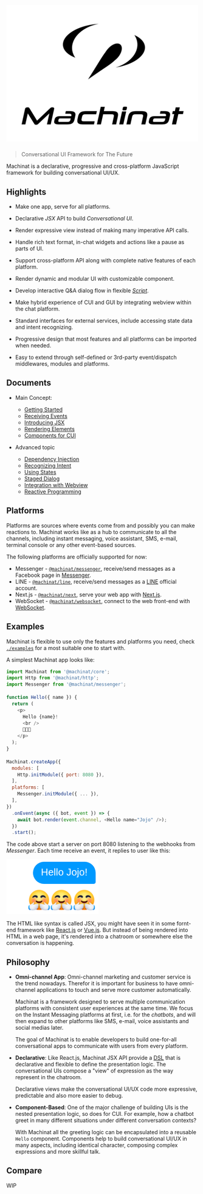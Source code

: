 <h1 align="center">
  <img width="600" src="media/logo.svg" alt="Machinat" />
  <br/>
</h1>

> Conversational UI Framework for The Future

Machinat is a declarative, progressive and cross-platform JavaScript framework for building conversational UI/UX.

## Highlights

- Make one app, serve for all platforms.

- Declarative _JSX_ API to build _Conversational UI_.

- Render expressive view instead of making many imperative API calls.

- Handle rich text format, in-chat widgets and actions like a pause as parts of UI.

- Support cross-platform API along with complete native features of each platform.

- Render dynamic and modular UI with customizable component.

- Develop interactive Q&A dialog flow in flexible [_Script_](docs/stage-dialog.md).

- Make hybrid experience of CUI and GUI by integrating webview within the chat platform.

- Standard interfaces for external services, include accessing state data and intent recognizing.

- Progressive design that most features and all platforms can be imported when needed.

- Easy to extend through self-defined or 3rd-party event/dispatch middlewares, modules and platforms.

## Documents

- Main Concept:
  - [Getting Started](docs/getting-started.md)
  - [Receiving Events](docs/receiving-events.md)
  - [Introducing JSX](docs/introducing-jsx.md)
  - [Rendering Elements](docs/rendering-elements.md)
  - [Components for CUI](docs/components-for-cui.md)

- Advanced topic
  - [Dependency Injection](docs/dependency-injection.md)
  - [Recognizing Intent](docs/recognizing-intent.md)
  - [Using States](docs/using-states.md)
  - [Staged Dialog](docs/stage-dialog.mddocs/stage-dialog.md)
  - [Integration with Webview](docs/integration-with-webview.md)
  - [Reactive Programming](docs/reactive-programming.md)

## Platforms

Platforms are sources where events come from and possibly you can make reactions to. Machinat works like as a hub to communicate to all the channels, including instant messaging, voice assistant, SMS, e-mail, terminal console or any other event-based sources.

The following platforms are officially supported for now:

- Messenger - [`@machinat/messenger`](packages/messenger), receive/send messages as a Facebook page in [Messenger](https://www.messenger.com).
- LINE - [`@machinat/line`](packages/line), receive/send messages as a [LINE](https://line.me) official account.
- Next.js - [`@machinat/next`](packages/next), serve your web app with [Next.js](https://nextjs.org/).
- WebSocket - [`@machinat/websocket`](packages/websocket), connect to the web front-end with [WebSocket](https://developer.mozilla.org/en-US/docs/Web/API/WebSockets_API).

## Examples

Machinat is flexible to use only the features and platforms you need, check [`./examples`](examples) for a most suitable one to start with.

A simplest Machinat app looks like:

```js
import Machinat from '@machinat/core';
import Http from '@machinat/http';
import Messenger from '@machinat/messenger';

function Hello({ name }) {
  return (
    <p>
      Hello {name}!
      <br />
      🤗🤗🤗
    </p>
  );
}

Machinat.createApp({
  modules: [
    Http.initModule({ port: 8080 }),
  ],
  platforms: [
    Messenger.initModule({ ... }),
  ],
})
  .onEvent(async ({ bot, event }) => {
    await bot.render(event.channel, <Hello name="Jojo" />);
  })
  .start();
```

The code above start a server on port 8080 listening to the webhooks from _Messenger_. Each time receive an event, it replies to user like this:

![Hello Messages](media/example-message.png)

The HTML like syntax is called JSX, you might have seen it in some fornt-end framework like [React.js](https://reactjs.org/docs/introducing-jsx.html) or [Vue.js](https://vuejs.org/v2/guide/render-function.html#JSX). But instead of being rendered into HTML in a web page, it's rendered into a chatroom or somewhere else the conversation is happening.

## Philosophy

- **Omni-channel App**: Omni-channel marketing and customer service is the trend nowadays. Therefor it is important for business to have omni-channel applications to touch and serve more customer automatically.

  Machinat is a framework designed to serve multiple communication platforms with consistent user experiences  at the same time. We focus on the Instant Messaging platforms at first, i.e. for the _chatbots_, and will then expand to other platforms like SMS, e-mail, voice assistants and social medias later.

  The goal of Machinat is to enable developers to build one-for-all conversational apps to communicate with users from every platform.

- **Declarative**: Like React.js, Machinat JSX API provide a [DSL](https://en.wikipedia.org/wiki/Domain-specific_language) that is declarative and flexible to define the presentation logic. The conversational UIs compose a "view" of expression as the way represent in the chatroom.

  Declarative views make the conversational UI/UX code more expressive, predictable and also more easier to debug.

- **Component-Based**: One of the major challenge of building UIs is the nested presentation logic, so does for CUI. For example, how a chatbot greet in many different situations under different conversation contexts?

  With Machinat all the greeting logic can be encapsulated into a reusable `Hello` component. Components help to build conversational UI/UX in many aspects, including identical character, composing complex expressions and more skillful talk.

## Compare

WIP
